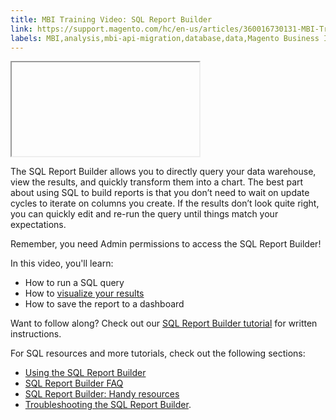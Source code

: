 ```yaml
---
title: MBI Training Video: SQL Report Builder
link: https://support.magento.com/hc/en-us/articles/360016730131-MBI-Training-Video-SQL-Report-Builder
labels: MBI,analysis,mbi-api-migration,database,data,Magento Business Intelligence,how to,reports,SQL
---
```


<iframe></iframe>

The SQL Report Builder allows you to directly query your data warehouse, view the results, and quickly transform them into a chart. The best part about using SQL to build reports is that you don’t need to wait on update cycles to iterate on columns you create. If the results don’t look quite right, you can quickly edit and re-run the query until things match your expectations.

Remember, you need Admin permissions to access the SQL Report Builder!

In this video, you'll learn:

* How to run a SQL query
* How to [visualize your results](https://support.magento.com/hc/en-us/articles/360016504852)
* How to save the report to a dashboard

Want to follow along? Check out our [SQL Report Builder tutorial](https://support.magento.com/hc/en-us/articles/360016504112) for written instructions.

For SQL resources and more tutorials, check out the following sections: 

* [Using the SQL Report Builder](https://support.magento.com/hc/en-us/sections/360003113351-Using-the-SQL-Report-Builder)
* [SQL Report Builder FAQ](https://support.magento.com/hc/en-us/sections/360003107612-SQL-Report-Builder-FAQ)
* [SQL Report Builder: Handy resources](https://support.magento.com/hc/en-us/sections/360003107652-SQL-Report-Builder-Handy-resources)
* [Troubleshooting the SQL Report Builder](https://support.magento.com/hc/en-us/sections/360003107632-Troubleshooting-the-SQL-Report-Builder).